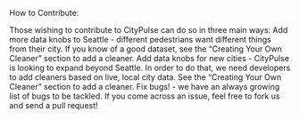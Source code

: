 How to Contribute:

Those wishing to contribute to CityPulse can do so in three main ways:
Add more data knobs to Seattle - different pedestrians want different things from their city. If you know of a good dataset, see the “Creating Your Own Cleaner” section <link> to add a cleaner.
Add data knobs for new cities - CityPulse is looking to expand beyond Seattle. In order to do that, we need developers to add cleaners based on live, local city data. See the “Creating Your Own Cleaner” section <link> to add a cleaner.
Fix bugs! - we have an always growing list of bugs to be tackled. If you come across an issue, feel free to fork us and send a pull request!